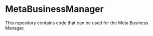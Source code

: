 # MetaBusinessManager
This repository contains code that can be used for the Meta Business Manager.
